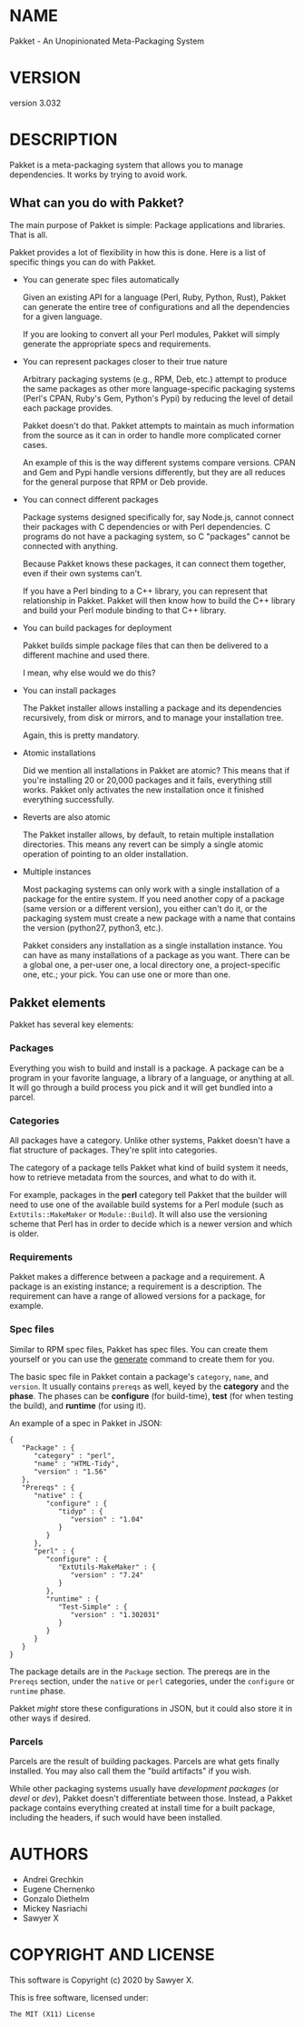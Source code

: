 # NAME

Pakket - An Unopinionated Meta-Packaging System

# VERSION

version 3.032

# DESCRIPTION

Pakket is a meta-packaging system that allows you to manage
dependencies. It works by trying to avoid work.

## What can you do with Pakket?

The main purpose of Pakket is simple: Package applications and
libraries. That is all.

Pakket provides a lot of flexibility in how this is done. Here is a list
of specific things you can do with Pakket.

- You can generate spec files automatically

    Given an existing API for a language (Perl, Ruby, Python, Rust), Pakket
    can generate the entire tree of configurations and all the dependencies
    for a given language.

    If you are looking to convert all your Perl modules, Pakket will simply
    generate the appropriate specs and requirements.

- You can represent packages closer to their true nature

    Arbitrary packaging systems (e.g., RPM, Deb, etc.) attempt to produce
    the same packages as other more language-specific packaging systems
    (Perl's CPAN, Ruby's Gem, Python's Pypi) by reducing the level of
    detail each package provides.

    Pakket doesn't do that. Pakket attempts to maintain as much information
    from the source as it can in order to handle more complicated corner
    cases.

    An example of this is the way different systems compare versions. CPAN
    and Gem and Pypi handle versions differently, but they are all reduces
    for the general purpose that RPM or Deb provide.

- You can connect different packages

    Package systems designed specifically for, say Node.js, cannot connect
    their packages with C dependencies or with Perl dependencies. C programs
    do not have a packaging system, so C "packages" cannot be connected with
    anything.

    Because Pakket knows these packages, it can connect them together, even
    if their own systems can't.

    If you have a Perl binding to a C++ library, you can represent that
    relationship in Pakket. Pakket will then know how to build the C++
    library and build your Perl module binding to that C++ library.

- You can build packages for deployment

    Pakket builds simple package files that can then be delivered to a
    different machine and used there.

    I mean, why else would we do this?

- You can install packages

    The Pakket installer allows installing a package and its dependencies
    recursively, from disk or mirrors, and to manage your installation tree.

    Again, this is pretty mandatory.

- Atomic installations

    Did we mention all installations in Pakket are atomic? This means that
    if you're installing 20 or 20,000 packages and it fails, everything
    still works. Pakket only activates the new installation once it finished
    everything successfully.

- Reverts are also atomic

    The Pakket installer allows, by default, to retain multiple
    installation directories. This means any revert can be simply a single
    atomic operation of pointing to an older installation.

- Multiple instances

    Most packaging systems can only work with a single installation of a
    package for the entire system. If you need another copy of a package
    (same version or a different version), you either can't do it, or the
    packaging system must create a new package with a name that contains the
    version (python27, python3, etc.).

    Pakket considers any installation as a single installation instance. You
    can have as many installations of a package as you want. There can be a
    global one, a per-user one, a local directory one, a project-specific
    one, etc.; your pick. You can use one or more than one.

## Pakket elements

Pakket has several key elements:

### Packages

Everything you wish to build and install is a package. A package
can be a program in your favorite language, a library of a language,
or anything at all. It will go through a build process you pick and
it will get bundled into a parcel.

### Categories

All packages have a category. Unlike other systems, Pakket doesn't
have a flat structure of packages. They're split into categories.

The category of a package tells Pakket what kind of build system it
needs, how to retrieve metadata from the sources, and what to do
with it.

For example, packages in the **perl** category tell Pakket that the
builder will need to use one of the available build systems for
a Perl module (such as `ExtUtils::MakeMaker` or `Module::Build`).
It will also use the versioning scheme that Perl has in order to
decide which is a newer version and which is older.

### Requirements

Pakket makes a difference between a package and a requirement. A package
is an existing instance; a requirement is a description. The requirement
can have a range of allowed versions for a package, for example.

### Spec files

Similar to RPM spec files, Pakket has spec files. You can create them
yourself or you can use the [generate](https://metacpan.org/pod/Pakket%3A%3ACLI%3A%3ACommand%3A%3Amanage)
command to create them for you.

The basic spec file in Pakket contain a package's `category`,
`name`, and `version`. It usually contains `prereqs` as well,
keyed by the **category** and the **phase**. The phases can be
**configure** (for build-time), **test** (for when testing the build),
and **runtime** (for using it).

An example of a spec in Pakket in JSON:

    {
       "Package" : {
          "category" : "perl",
          "name" : "HTML-Tidy",
          "version" : "1.56"
       },
       "Prereqs" : {
          "native" : {
             "configure" : {
                "tidyp" : {
                   "version" : "1.04"
                }
             }
          },
          "perl" : {
             "configure" : {
                "ExtUtils-MakeMaker" : {
                   "version" : "7.24"
                }
             },
             "runtime" : {
                "Test-Simple" : {
                   "version" : "1.302031"
                }
             }
          }
       }
    }

The package details are in the `Package` section. The prereqs are
in the `Prereqs` section, under the `native` or `perl` categories,
under the `configure` or `runtime` phase.

Pakket _might_ store these configurations in JSON, but it could also
store it in other ways if desired.

### Parcels

Parcels are the result of building packages. Parcels are what gets
finally installed. You may also call them the "build artifacts" if you
wish.

While other packaging systems usually have _development packages_ (or
_devel_ or _dev_), Pakket doesn't differentiate between those.
Instead, a Pakket package contains everything created at install time
for a built package, including the headers, if such would have been
installed.

# AUTHORS

- Andrei Grechkin
- Eugene Chernenko
- Gonzalo Diethelm
- Mickey Nasriachi
- Sawyer X

# COPYRIGHT AND LICENSE

This software is Copyright (c) 2020 by Sawyer X.

This is free software, licensed under:

    The MIT (X11) License
